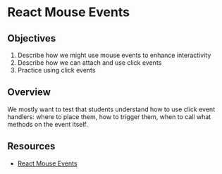 # React Mouse Events

## Objectives

1. Describe how we might use mouse events to enhance interactivity
2. Describe how we can attach and use click events
3. Practice using click events

## Overview

We mostly want to test that students understand how to use click event handlers:
where to place them, how to trigger them, when to call what methods on the event
itself.

## Resources

- [React Mouse Events](https://facebook.github.io/react/docs/events.html#mouse-events)
